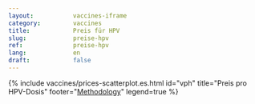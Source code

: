 ```yaml
---
layout:           vaccines-iframe
category:         vaccines
title:            Preis für HPV
slug:             preise-hpv
ref:              preise-hpv
lang:             en
draft:            false
---
```


<div class="container page-content" markdown="1">
{% include vaccines/prices-scatterplot.es.html id="vph" title="Preis pro HPV-Dosis" footer="<a href=\"https://medicamentalia.org/vaccines/team/#vph\">Methodology</a>" legend=true %}
</div>
